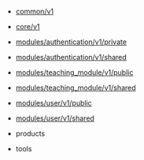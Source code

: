 - [common/v1](/common/v1/proto.common.v1)
- [core/v1](/core/v1/proto.core.v1)
- [modules/authentication/v1/private](/modules/authentication/v1/private/proto.modules.authentication.v1.private)
- [modules/authentication/v1/shared](/modules/authentication/v1/shared/proto.modules.authentication.v1.shared)
- [modules/teaching_module/v1/public](/modules/teaching_module/v1/public/proto.modules.teaching_module.v1.public)
- [modules/teaching_module/v1/shared](/modules/teaching_module/v1/shared/proto.modules.teaching_module.v1.shared)
- [modules/user/v1/public](/modules/user/v1/public/proto.modules.user.v1.public)
- [modules/user/v1/shared](/modules/user/v1/shared/proto.modules.user.v1.shared)
- products


- tools

